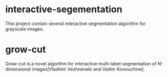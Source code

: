 # interactive-segementation
This project contain several interactive segmentation algorithm for grayscale images.
# grow-cut
Grow-cut is a novel algorthm for interactive multi-label segmentation of N-dimensional images[Vladimir Vezhnevets and Vadim Konouchine]. 
